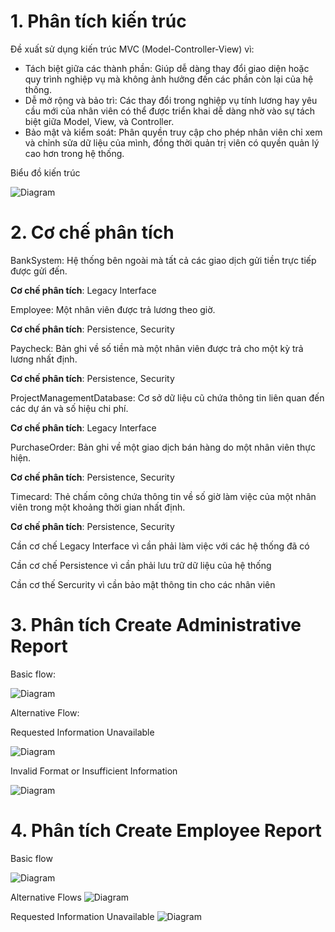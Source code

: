 # 1. Phân tích kiến trúc 
Đề xuất sử dụng kiến trúc MVC (Model-Controller-View) vì:
* Tách biệt giữa các thành phần: Giúp dễ dàng thay đổi giao diện hoặc quy trình nghiệp vụ mà không ảnh hưởng đến các phần còn lại của hệ thống. 
* Dễ mở rộng và bảo trì: Các thay đổi trong nghiệp vụ tính lương hay yêu cầu mới của nhân viên có thể được triển khai dễ dàng nhờ vào sự tách biệt giữa Model, View, và Controller.
* Bảo mật và kiểm soát: Phân quyền truy cập cho phép nhân viên chỉ xem và chỉnh sửa dữ liệu của mình, đồng thời quản trị viên có quyền quản lý cao hơn trong hệ thống.

Biểu đồ kiến trúc

![Diagram](https://www.planttext.com/api/plantuml/png/T5D1JiCm4BplArQzvmS8LHIEY0gXtXTdHKCSEx9TeGZbPHnu4b-WTXh5TXmffvd9xcHcy_VpkxUEZBjq4cpRA3JQCa1FegKFnjtpwR33Rq2yFWkeQvPsmX6596lngUkb7fW35-5lJSU2J9tZnuiHPxByOcesAvA6ZfMRuH7YxGUjdD5Iijcmi0ZIaUBCeYsIiyaY-SgzDYwXKaEdXhyoA_CsvxbIIgIkh_flp0JJiWoSxTtW4KQOY0TIhHsiumxX1XsD_cJXbWMFvEYTVAcR55RLFKwbGZJIer7OiCutIDBcrpa7KTBeXYOTjEuaYD9xohi9aYZ3f0UygwhI7PHB2Uh2ISLb14tXU63FglQ_r3y0003__mC0)
# 2. Cơ chế phân tích
BankSystem: Hệ thống bên ngoài mà tất cả các giao dịch gửi tiền trực tiếp được gửi đến.

**Cơ chế phân tích**: Legacy Interface

Employee: Một nhân viên được trả lương theo giờ.

**Cơ chế phân tích**: Persistence, Security

Paycheck: Bản ghi về số tiền mà một nhân viên được trả cho một kỳ trả lương nhất định.

**Cơ chế phân tích**: Persistence, Security

ProjectManagementDatabase: Cơ sở dữ liệu cũ chứa thông tin liên quan đến các dự án và số hiệu chi phí.

**Cơ chế phân tích**: Legacy Interface

PurchaseOrder: Bản ghi về một giao dịch bán hàng do một nhân viên thực hiện.

**Cơ chế phân tích**: Persistence, Security

Timecard: Thẻ chấm công chứa thông tin về số giờ làm việc của một nhân viên trong một khoảng thời gian nhất định.

**Cơ chế phân tích**: Persistence, Security

Cần cơ chế Legacy Interface vì cần phải làm việc với các hệ thống đã có

Cần cơ chế Persistence vì cần phải lưu trữ dữ liệu của hệ thống

Cần cơ thế Sercurity vì cần bảo mật thông tin cho các nhân viên

# 3. Phân tích Create Administrative Report
Basic flow:

![Diagram](https://www.planttext.com/api/plantuml/png/T9B1JiCm38RlVWgh9pZi1JYWRIr2I0WXEhXxhRj5f4c9KwO-6mSUYLV0NTk9TUAGW_qxlpyx-VdwNaga4DlQ0iYxSHYyC40qqJ8ccptZCtN1MukhiZREI0mKVS05vlpHiYiOCqExGBMcrYIcmChwGm90HLztl0LRtxgIGeV92pS-n3V3XmH9yFxr0GhledQOj7G8BOTZHPu2EyNfS92Xf4XR4XvZ0JZsmCLjxuOtOnutNSDpQSqx3ScLo7hKYGKhfOmwPnZiPpVkwiRwZXaTrNmbrm1zNkKyLJKDh1uJsTXu4bSJ2MXuCioCD9PEqromwr8bej0d_rFof21O6NintAClA1hlpWZpFqO3nhYscJOtopmwFt2S-MMiZzEDoqA0fIvIFyyl0000__y30000)

Alternative Flow:

Requested Information Unavailable

![Diagram](https://www.planttext.com/api/plantuml/png/P50xKiD03Err2etxN2054s8OXex9XrxsAg1XlGfQcOpFHi6Hk09h6nUGKde_FNr_VcsoatdVHO3y9WbDCmEuU6Ii3g-CJpIOneYtePCasOrS3LUuv_UUKyju9_HYr9NLbhAqU8fwgG2e7NcJ2XhjKo0RiDhnMSsVXIyLKiQ7uoEqchmaB5WzZv5jOknhu5JE6N268P1JGvb_vmmmPU3gPdJ3DHuJVP14Qae3IIUrZbmqmOWMqinUuxsPsfLuDxRAZgqn-PBnNxgGYlUVX2ktcig3uYAVTu5BlG5WmocKj_y0003__mC0)

Invalid Format or Insufficient Information

![Diagram](https://www.planttext.com/api/plantuml/png/R911JiD034NtFeMLVI_G1Iga2B408GhitSHjhKxiud6eSZOM78ahC6ceX2gM_dxsj__tvzSY1tdqNGB8Ur5qommG4ecnUjanFj7WbX9Ujvsev70ASvpXYjzxrePnARHrwefqGraQt2GxLW3KZDnf2jRMQqi-OFNC1_Du4pvMI1dlNk-XCOtYSExLKvdOJyIg1jPope1J6reAMbFctpe3d3nmTZLkmpa-Mk31xKDQqIsoMh_TeUZ6lACGKnYnGazZStoGd4VoBtAnybQ37Rj_m4kofX99EbjCsfBBGmF0WhKjGVy0003__mC0)

# 4. Phân tích Create Employee Report
Basic flow

![Diagram](https://www.planttext.com/api/plantuml/png/T9D1JiCm44NtFiKeAv3e1P101HM9JL7LLc8zTQQjgMC7UnAKix7WI5m1sqbAqwQRA8hVd_d_M_dz_fbwHiTLeOK_A0FEUX8esJfuAKfj6o9H1a19LQ9Xo5QDPoeoG0_XTNYsSFQ39CCS3UweeF1jXemRz9G4Y_diMOX-BamUumYuXoLzLkGPs89qX4o0uAYqZaK40dVK_CCj40IAoIc4csNxOTsKT1VtahyTsHKyrYgdSxaGg1bEHi03P6lBgE7LLix3ktK7oc4RYa7eWcO2e3COeoLpx1JL15e5YtOBSezkHs2gOaFE1pw1awETfngLnescI_8o-apvKcDpXWAQFCHfM_6aWp5bJHXm6NwLJeTwGION8psV5VMbU0--9AcsAlGmx6s5DVKMA1zTVNB7FjAyxqUFHktnn6ehCMPAIGqMDBgXDtnLqctfgcWjfspHqp5PhnIaFS5RP_Sqt61Ek1E9Bk-pf3AduHd_g3y0003__mC0)

Alternative Flows
![Diagram](https://www.planttext.com/api/plantuml/png/R951JWCn34NtFeNL5KXm0HQeeYthgd01ap4GaKc2xIcQix7WI5m1PuO2ebqaIkptlntdy_rZgKPYGvz0Ns96ASf0mOhWfg-fZCnG7OWXLig6YxjHZVi5ag8V0GuKNbwt05xXZby7LaCh68J960c5Qn631ZZte_c5Py05qLWYuTbk3joFbIzmxIvwVgBMLie-TlnV3a393jxSOSoFHNgoM38EcVOK4pqa1iJZZjPHQw8HMSI7qBCgFJNokFZgkVYqsZk5focY2mBbm0bSCBSm9VnsgjHt5cz8Oy3RLDuSvEIUgya5IsMPklvhC1VVv0u79mDfwuvp1st1qlVscry0003__mC0)

Requested Information Unavailable
![Diagram](https://www.planttext.com/api/plantuml/png/T99DJWCn34RtESMdha222x105QL8tQ6M2rWP5rdaZyHJD6TZmP6u0Xw65gaCYqHHyZxxHSdd-yUoALNjOt3jHH9gRkp8QwvOnnBomEoA0UAbK58iTaDJZWjGWosTErAulXqtS8Cjl_RS59hXAvCo29LBhkf6mBXJvXUU00k8SXN2nNRQU1eAN-7UghJBcLwFDH-aOqZosGxPcfcvf0C5wSwBEaT1iVav_EPQlz_RrTXk9ccVQoILd1pmrzHQnQ8m255Qa_Hy5ldVRewtm6YpcnL0cPATKNCkgvnKKi-ueoOU3o6_6ScXCLQKF0VamlKeTgemMQrJXzv8J_RKbagT6uTRsZp-Woy0003__mC0)
